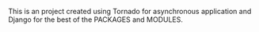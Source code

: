 This is an project created using Tornado for asynchronous application and 
Django for the best of the PACKAGES and MODULES.